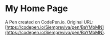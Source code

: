 # My Home Page  

A Pen created on CodePen.io. Original URL: [https://codepen.io/Siempreviva/pen/BaYMbMN](https://codepen.io/Siempreviva/pen/BaYMbMN).

